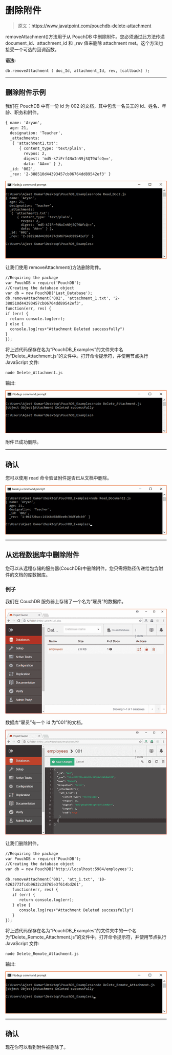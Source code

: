 # 删除附件

> 原文：<https://www.javatpoint.com/pouchdb-delete-attachment>

removeAttachment()方法用于从 PouchDB 中删除附件。您必须通过此方法传递 document_id、attachment_id 和 _rev 值来删除 attachment met。这个方法也接受一个可选的回调函数。

**语法:**

```
db.removeAttachment ( doc_Id, attachment_Id, rev, [callback] );

```

* * *

## 删除附件示例

我们在 PouchDB 中有一份 id 为 002 的文档，其中包含一名员工的 id、姓名、年龄、职务和附件。

```
{ name: 'Aryan',
  age: 21,
  designation: 'Teacher',
  _attachments:
   { 'attachment1.txt':
      { content_type: 'text/plain',
        revpos: 2,
        digest: 'md5-k7iFrf4NoInN9jSQT9WfcQ==',
        data: 'AA==' } },
  _id: '002',
  _rev: '2-388510d44393457cb06764dd89542ef3' }

```

![PouchDB Delete attachent 1](img/242704e3ba8fae9dab5c9300dcb4684e.png)

让我们使用 removeAttachment()方法删除附件。

```
//Requiring the package
var PouchDB = require('PouchDB');
//Creating the database object
var db = new PouchDB('Last_Database');
db.removeAttachment('002', 'attachment_1.txt', '2-388510d44393457cb06764dd89542ef3',
function(err, res) {
if (err) {
  return console.log(err);
} else {
  console.log(res+"Attachment Deleted successfully")
}
});

```

将上述代码保存在名为“PouchDB_Examples”的文件夹中名为“Delete_Attachment.js”的文件中。打开命令提示符，并使用节点执行 JavaScript 文件:

```
node Delete_Attachment.js

```

输出:

![PouchDB Delete attachent 2](img/95e26b43952a897feda4d014df6971c3.png)

附件已成功删除。

* * *

## 确认

您可以使用 read 命令验证附件是否已从文档中删除。

![PouchDB Delete attachent 3](img/7b92d036063d2aa243f6c777a2c57fb6.png)

* * *

## 从远程数据库中删除附件

您可以从远程存储的服务器(CouchDB)中删除附件。您只需将路径传递给包含附件的文档的库数据库。

### 例子

我们在 CouchDB 服务器上存储了一个名为“雇员”的数据库。

![PouchDB Delete attachent 4](img/7b55971a61dcd0a25cab8ad90d39cc1d.png)

数据库“雇员”有一个 id 为“001”的文档。

![PouchDB Delete attachent 5](img/1ee17c27ed37dc3575cc8f5be99a2519.png)

让我们删除附件。

```
//Requiring the package 
var PouchDB = require('PouchDB');
//Creating the database object 
var db = new PouchDB('http://localhost:5984/employees');

db.removeAttachment('001', 'att_1.txt', '10-4263773fcdb9632c28765e3f614bd261', 
   function(err, res) { 
   if (err) { 
      return console.log(err); 
   } else { 
      console.log(res+"Attachment Deleted successfully") 
   } 
});

```

将上述代码保存在名为“PouchDB_Examples”的文件夹中的一个名为“Delete_Remote_Attachment.js”的文件中。打开命令提示符，并使用节点执行 JavaScript 文件:

```
node Delete_Remote_Attachment.js 

```

输出:

![PouchDB Delete attachent 6](img/f8cff1a2e1077b549b3fb919deba5a13.png)

* * *

## 确认

现在你可以看到附件被删除了。